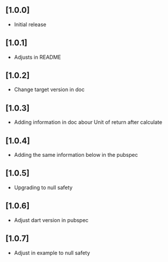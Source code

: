 ## [1.0.0]

- Initial release

## [1.0.1]

- Adjusts in README

## [1.0.2]

- Change target version in doc

## [1.0.3]

- Adding information in doc abour Unit of return after calculate

## [1.0.4]

- Adding the same information below in the pubspec

## [1.0.5]

- Upgrading to null safety

## [1.0.6]

- Adjust dart version in pubspec

## [1.0.7]

- Adjust in example to null safety
